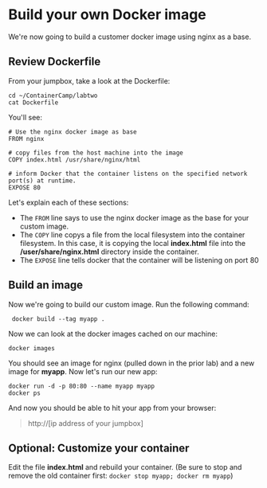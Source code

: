# Build your own Docker image
We're now going to build a customer docker image using nginx as a base.  
## Review Dockerfile
From your jumpbox, take a look at the Dockerfile:

```
cd ~/ContainerCamp/labtwo
cat Dockerfile
```
You'll see:
```Docker
# Use the nginx docker image as base
FROM nginx

# copy files from the host machine into the image
COPY index.html /usr/share/nginx/html

# inform Docker that the container listens on the specified network port(s) at runtime.
EXPOSE 80
```
Let's explain each of  these sections:

* The `FROM` line says to use the nginx docker image as the base for your custom image.
* The `COPY` line copys a file from the local filesystem into the container filesystem.  In this case, it is copying the local **index.html** file into the **/user/share/nginx.html** directory inside the container.
* The `EXPOSE` line tells docker that the container will be listening on port 80

## Build an image
Now we're going to build our custom image.  Run the following command:
```
 docker build --tag myapp .
 ```
Now we can look at the docker images cached on our machine:
```
docker images
```
You should see an image for nginx (pulled down in the prior lab) and a new image for **myapp**.  Now let's run our new app:
```
docker run -d -p 80:80 --name myapp myapp
docker ps
```
And now you should be able to hit your app from your browser:
> http://[ip address of your jumpbox]

## Optional: Customize your container
Edit the file **index.html** and rebuild your container.
(Be sure to stop and remove the old container first: `docker stop myapp; docker rm myapp`)
